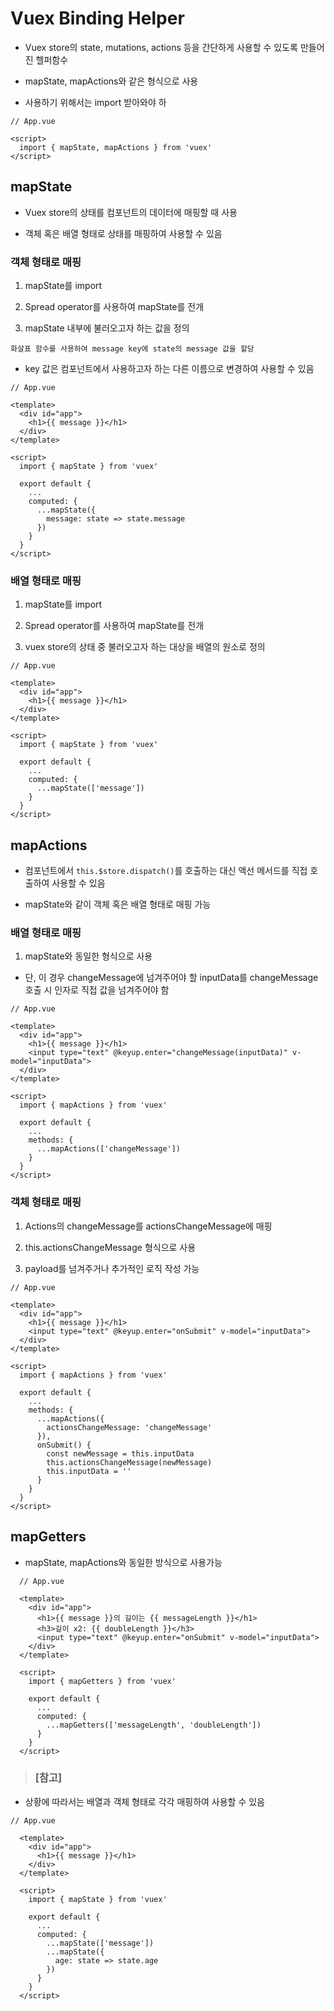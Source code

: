 # Vuex Binding Helper

- Vuex store의 state, mutations, actions 등을 간단하게 사용할 수 있도록 만들어진 헬퍼함수

- mapState, mapActions와 같은 형식으로 사용

- 사용하기 위해서는 import 받아와야 하

```vue
// App.vue

<script>
  import { mapState, mapActions } from 'vuex'
</script>
```

## mapState

- Vuex store의 상태를 컴포넌트의 데이터에 매핑할 때 사용

- 객체 혹은 배열 형태로 상태를 매핑하여 사용할 수 있음

### 객체 형태로 매핑

  1. mapState를 import

  2. Spread operator를 사용하여 mapState를 전개

  3. mapState 내부에 불러오고자 하는 값을 정의

    화살표 함수를 사용하여 message key에 state의 message 값을 할당

  - key 값은 컴포넌트에서 사용하고자 하는 다른 이름으로 변경하여 사용할 수 있음

  ```vue
  // App.vue

  <template>
    <div id="app">  
      <h1>{{ message }}</h1>
    </div>
  </template>

  <script>
    import { mapState } from 'vuex'

    export default {
      ...
      computed: {
        ...mapState({
          message: state => state.message
        })
      }
    }
  </script>
  ```

### 배열 형태로 매핑

  1. mapState를 import

  2. Spread operator를 사용하여 mapState를 전개

  3. vuex store의 상태 중 불러오고자 하는 대상을 배열의 원소로 정의

  ```vue
  // App.vue

  <template>
    <div id="app">  
      <h1>{{ message }}</h1>
    </div>
  </template>

  <script>
    import { mapState } from 'vuex'

    export default {
      ...
      computed: {
        ...mapState(['message'])
      }
    }
  </script>
  ```

## mapActions

- 컴포넌트에서 `this.$store.dispatch()`를 호출하는 대신 액선 메서드를 직접 호출하여 사용할 수 있음

- mapState와 같이 객체 혹은 배열 형태로 매핑 가능

### 배열 형태로 매핑

  1. mapState와 동일한 형식으로 사용

  - 단, 이 경우 changeMessage에 넘겨주어야 할 inputData를 changeMessage 호출 시 인자로 직접 값을 넘겨주어야 함

  ```vue
  // App.vue

  <template>
    <div id="app">  
      <h1>{{ message }}</h1>
      <input type="text" @keyup.enter="changeMessage(inputData)" v-model="inputData">
    </div>
  </template>

  <script>
    import { mapActions } from 'vuex'

    export default {
      ...
      methods: {
        ...mapActions(['changeMessage'])
      }
    }
  </script>
  ```

### 객체 형태로 매핑

  1. Actions의 changeMessage를 actionsChangeMessage에 매핑

  2. this.actionsChangeMessage 형식으로 사용

  3. payload를 넘겨주거나 추가적인 로직 작성 가능

  ```vue
  // App.vue

  <template>
    <div id="app">  
      <h1>{{ message }}</h1>
      <input type="text" @keyup.enter="onSubmit" v-model="inputData">
    </div>
  </template>

  <script>
    import { mapActions } from 'vuex'

    export default {
      ...
      methods: {
        ...mapActions({
          actionsChangeMessage: 'changeMessage'
        }),
        onSubmit() {
          const newMessage = this.inputData
          this.actionsChangeMessage(newMessage)
          this.inputData = ''
        }
      }
    }
  </script>
  ```

## mapGetters

- mapState, mapActions와 동일한 방식으로 사용가능

```vue
  // App.vue

  <template>
    <div id="app">  
      <h1>{{ message }}의 길이는 {{ messageLength }}</h1>
      <h3>길이 x2: {{ doubleLength }}</h3>
      <input type="text" @keyup.enter="onSubmit" v-model="inputData">
    </div>
  </template>

  <script>
    import { mapGetters } from 'vuex'

    export default {
      ...
      computed: {
        ...mapGetters(['messageLength', 'doubleLength'])
      }
    }
  </script>
  ```

> ### [참고]

- 상황에 따라서는 배열과 객체 형태로 각각 매핑하여 사용할 수 있음

```vue
// App.vue

  <template>
    <div id="app">  
      <h1>{{ message }}</h1>
    </div>
  </template>

  <script>
    import { mapState } from 'vuex'

    export default {
      ...
      computed: {
        ...mapState(['message'])
        ...mapState({
          age: state => state.age
        })
      }
    }
  </script>
```